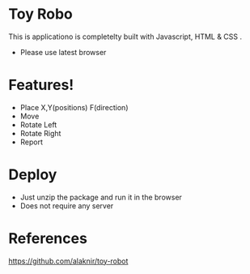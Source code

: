 # Toy Robo

This is applicationo is completelty built with Javascript, HTML & CSS .

- Please use latest browser

# Features!

- Place X,Y(positions) F(direction)
- Move
- Rotate Left
- Rotate Right
- Report

# Deploy

- Just unzip the package and run it in the browser
- Does not require any server

# References

https://github.com/alaknir/toy-robot
